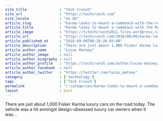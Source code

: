```yaml
---
site_title               : "Tech Crunch"
site_url                 : "https://techcrunch.com"
site_locale              : "en_US"
article_slug             : "karma-looks-to-mount-a-comeback-with-the-revero-its-s130k-hybrid-electric-sports-car"
article_title            : "Karma looks to mount a comeback with the Revero, its $130k hybrid electric sports car"
article_image            : "https://tctechcrunch2011.files.wordpress.com/2016/09/screen-shot-2016-09-08-at-9-09-02-pm.png?w=764&h=400&crop=1"
article_url              : "https://techcrunch.com/2016/09/09/karma-looks-to-mount-a-comeback-with-the-revero-its-130k-hybrid-electric-sports-car/"
article_published_at     : "2016-09-09T00:26:26-03:00"
article_description      : "There are just about 1,000 Fisker Karma luxury cars on the road today. The vehicle was a hit amongst design-obsessed luxury car owners when it was..."
article_author_name      : "Lucas Matney"
article_author_image     : null
article_author_biography : null
article_author_profile   : "https://techcrunch.com/author/lucas-matney/"
article_author_facebook  : null
article_author_twitter   : "https://twitter.com/lucas_matney"
category                 : ['technology']
tags                     : ['Tech Crunch']
permalink                : "/:categories/karma-looks-to-mount-a-comeback-with-the-revero-its-s130k-hybrid-electric-sports-car/"
layout                   : post
---
```


There are just about 1,000 Fisker Karma luxury cars on the road today. The vehicle was a hit amongst design-obsessed luxury car owners when it was...
